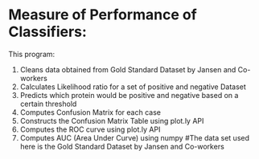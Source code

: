 # Measure of Performance of Classifiers:
This program:
1. Cleans data obtained from Gold Standard Dataset by Jansen and Co-workers
2. Calculates Likelihood ratio for a set of positive and negative Dataset
3. Predicts which protein would be positive and negative based on a certain threshold
4. Computes Confusion Matrix for each case
5. Constructs the Confusion Matrix Table using plot.ly API
6. Computes the ROC curve using plot.ly API
7. Computes AUC (Area Under Curve) using numpy
#The data set used here is the Gold Standard Dataset by Jansen and Co-workers  
